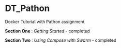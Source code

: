 # DT_Pathon
Docker Tutorial with Pathon assignment

**Section One** : *Getting Started* - completed

**Section Two** : *Using Compose with Swarm* - completed
